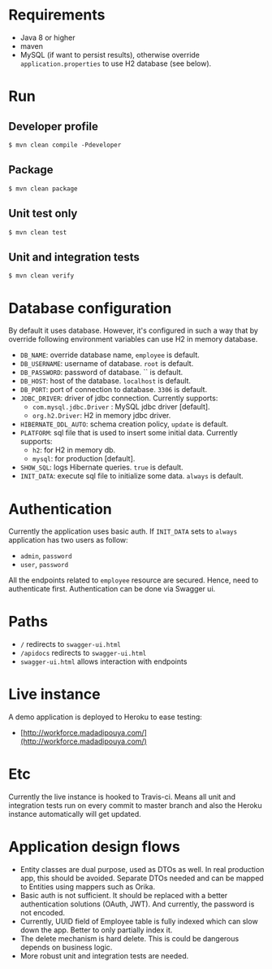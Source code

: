 # Requirements

- Java 8 or higher
- maven
- MySQL (if want to persist results), otherwise override `application.properties` to use H2 database (see below).
# Run

## Developer profile
    $ mvn clean compile -Pdeveloper
    
## Package
    $ mvn clean package
    
## Unit test only
    $ mvn clean test
    
## Unit and integration tests
    $ mvn clean verify

# Database configuration

By default it uses database. However, it's configured in such a way that by override following environment variables 
can use H2 in memory database.

- `DB_NAME`: override database name, `employee` is default.
- `DB_USERNAME`: username of database. `root` is default.
- `DB_PASSWORD`: password of database. `` is default.
- `DB_HOST`: host of the database. `localhost` is default.
- `DB_PORT`: port of connection to database. `3306` is default.
- `JDBC_DRIVER`: driver of jdbc connection. Currently supports:
    - `com.mysql.jdbc.Driver` : MySQL jdbc driver [default].
    - `org.h2.Driver`: H2 in memory jdbc driver.
- `HIBERNATE_DDL_AUTO`: schema creation policy, `update` is default.
- `PLATFORM`: sql file that is used to insert some initial data. Currently supports:
     - `h2`: for H2 in memory db.
     - `mysql`: for production [default].
- `SHOW_SQL`: logs Hibernate queries. `true` is default.
- `INIT_DATA`: execute sql file to initialize some data. `always` is default.


# Authentication
Currently the application uses basic auth. If `INIT_DATA` sets to `always` application has two users as follow:
   - `admin`, `password`
   - `user`, `password`
   
All the endpoints related to `employee` resource are secured. 
Hence, need to authenticate first. Authentication can be done via Swagger ui.

# Paths

- `/` redirects to `swagger-ui.html`
- `/apidocs` redirects to `swagger-ui.html`
- `swagger-ui.html` allows interaction with endpoints

# Live instance

A demo application is deployed to Heroku to ease testing:
- [http://workforce.madadipouya.com/](http://workforce.madadipouya.com/)

# Etc

Currently the live instance is hooked to Travis-ci. Means all unit and integration tests run on every commit to master branch and also the Heroku instance automatically will get updated. 

# Application design flows

- Entity classes are dual purpose, used as DTOs as well. In real production app, this should be avoided. Separate DTOs needed and can be mapped to Entities using mappers such as Orika.
- Basic auth is not sufficient. It should be replaced with a better authentication solutions (OAuth, JWT). And currently, the password is not encoded.
- Currently, UUID field of Employee table is fully indexed which can slow down the app. Better to only partially index it.
- The delete mechanism is hard delete. This is could be dangerous depends on business logic.
- More robust unit and integration tests are needed.